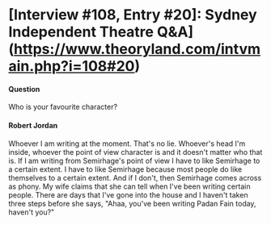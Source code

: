 # [Interview #108, Entry #20]: Sydney Independent Theatre Q&A](https://www.theoryland.com/intvmain.php?i=108#20)

#### Question

Who is your favourite character?

#### Robert Jordan

Whoever I am writing at the moment. That's no lie. Whoever's head I'm inside, whoever the point of view character is and it doesn't matter who that is. If I am writing from Semirhage's point of view I have to like Semirhage to a certain extent. I have to like Semirhage because most people do like themselves to a certain extent. And if I don't, then Semirhage comes across as phony. My wife claims that she can tell when I've been writing certain people. There are days that I've gone into the house and I haven't taken three steps before she says, "Ahaa, you've been writing Padan Fain today, haven't you?"


